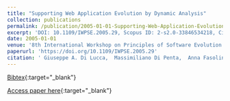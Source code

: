 ```yaml
---
title: "Supporting Web Application Evolution by Dynamic Analysis"
collection: publications
permalink: /publication/2005-01-01-Supporting-Web-Application-Evolution-by-Dynamic-Analysis
excerpt: 'DOI: 10.1109/IWPSE.2005.29, Scopus ID: 2-s2.0-33846534218, Cited by: 11'
date: 2005-01-01
venue: '8th International Workshop on Principles of Software Evolution (IWPSE 2005), 5-7 September 2005, Lisbon, Portugal'
paperurl: 'https://doi.org/10.1109/IWPSE.2005.29'
citation: ' Giuseppe A. Di Lucca,  Massimiliano Di Penta,  Anna Fasolino,  Porfirio Tramontana, &quot;Supporting Web Application Evolution by Dynamic Analysis.&quot; 8th International Workshop on Principles of Software Evolution (IWPSE 2005), 5-7 September 2005, Lisbon, Portugal, 2005.'
---
```

[Bibtex](https://dblp.org/rec/bib/conf/iwpse/LuccaPFT05){:target="_blank"}

[Access paper here](https://doi.org/10.1109/IWPSE.2005.29){:target="_blank"}
